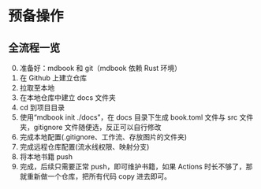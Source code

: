 # 预备操作

## 全流程一览

0. 准备好：mdbook 和 git（mdbook 依赖 Rust 环境）
1. 在 Github 上建立仓库
2. 拉取至本地
3. 在本地仓库中建立 docs 文件夹
4. cd 到项目目录
5. 使用“mdbook init ./docs”，在 docs 目录下生成 book.toml 文件与 src 文件夹，gitignore 文件随便选，反正可以自行修改
6. 完成本地配置(.gitignore、工作流、存放图片的文件夹)
7. 完成远程仓库配置(流水线权限、映射分支)
8. 将本地书籍 push
9. 完成，后续只需要正常 push，即可维护书籍，如果 Actions 时长不够了，那就重新做一个仓库，把所有代码 copy 进去即可。

